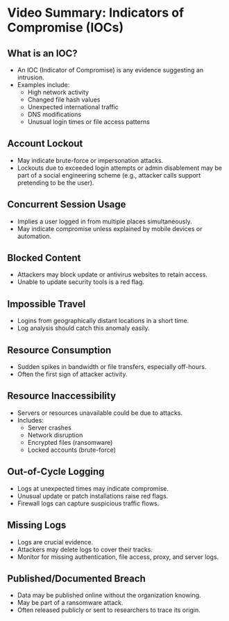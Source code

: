 # Video Summary: Indicators of Compromise (IOCs)

## What is an IOC?
- An IOC (Indicator of Compromise) is any evidence suggesting an intrusion.
- Examples include:
  - High network activity
  - Changed file hash values
  - Unexpected international traffic
  - DNS modifications
  - Unusual login times or file access patterns

## Account Lockout
- May indicate brute-force or impersonation attacks.
- Lockouts due to exceeded login attempts or admin disablement may be part of a social engineering scheme (e.g., attacker calls support pretending to be the user).

## Concurrent Session Usage
- Implies a user logged in from multiple places simultaneously.
- May indicate compromise unless explained by mobile devices or automation.

## Blocked Content
- Attackers may block update or antivirus websites to retain access.
- Unable to update security tools is a red flag.

## Impossible Travel
- Logins from geographically distant locations in a short time.
- Log analysis should catch this anomaly easily.

## Resource Consumption
- Sudden spikes in bandwidth or file transfers, especially off-hours.
- Often the first sign of attacker activity.

## Resource Inaccessibility
- Servers or resources unavailable could be due to attacks.
- Includes:
  - Server crashes
  - Network disruption
  - Encrypted files (ransomware)
  - Locked accounts (brute-force)

## Out-of-Cycle Logging
- Logs at unexpected times may indicate compromise.
- Unusual update or patch installations raise red flags.
- Firewall logs can capture suspicious traffic flows.

## Missing Logs
- Logs are crucial evidence.
- Attackers may delete logs to cover their tracks.
- Monitor for missing authentication, file access, proxy, and server logs.

## Published/Documented Breach
- Data may be published online without the organization knowing.
- May be part of a ransomware attack.
- Often released publicly or sent to researchers to trace its origin.
